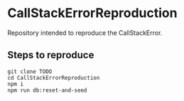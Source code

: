 # **CallStackErrorReproduction**

Repository intended to reproduce the CallStackError.

## Steps to reproduce

```shell
git clone TODO
cd CallStackErrorReproduction
npm i
npm run db:reset-and-seed
```
